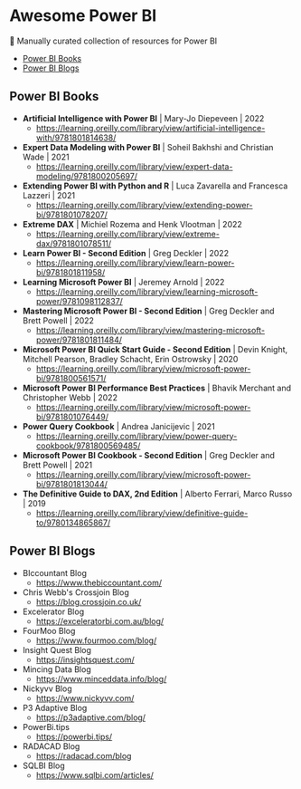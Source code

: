 # Awesome Power BI

:wave: Manually curated collection of resources for Power BI

* [Power BI Books](#power-bi-books)
* [Power BI Blogs](#power-bi-blogs)

## Power BI Books

* **Artificial Intelligence with Power BI** | Mary-Jo Diepeveen | 2022
  * https://learning.oreilly.com/library/view/artificial-intelligence-with/9781801814638/
* **Expert Data Modeling with Power BI** | Soheil Bakhshi and Christian Wade | 2021
  * https://learning.oreilly.com/library/view/expert-data-modeling/9781800205697/
* **Extending Power BI with Python and R** | Luca Zavarella and Francesca Lazzeri | 2021
  * https://learning.oreilly.com/library/view/extending-power-bi/9781801078207/
* **Extreme DAX** | Michiel Rozema and Henk Vlootman | 2022
  * https://learning.oreilly.com/library/view/extreme-dax/9781801078511/
* **Learn Power BI - Second Edition** | Greg Deckler | 2022
  * https://learning.oreilly.com/library/view/learn-power-bi/9781801811958/
* **Learning Microsoft Power BI** | Jeremey Arnold | 2022
  * https://learning.oreilly.com/library/view/learning-microsoft-power/9781098112837/
* **Mastering Microsoft Power BI - Second Edition** | Greg Deckler and Brett Powell | 2022
  * https://learning.oreilly.com/library/view/mastering-microsoft-power/9781801811484/
* **Microsoft Power BI Quick Start Guide - Second Edition** | Devin Knight, Mitchell Pearson, Bradley Schacht, Erin Ostrowsky | 2020
  * https://learning.oreilly.com/library/view/microsoft-power-bi/9781800561571/
* **Microsoft Power BI Performance Best Practices** | Bhavik Merchant and Christopher Webb | 2022
  * https://learning.oreilly.com/library/view/microsoft-power-bi/9781801076449/
* **Power Query Cookbook** | Andrea Janicijevic | 2021
  * https://learning.oreilly.com/library/view/power-query-cookbook/9781800569485/
* **Microsoft Power BI Cookbook - Second Edition** | Greg Deckler and Brett Powell | 2021
  * https://learning.oreilly.com/library/view/microsoft-power-bi/9781801813044/
* **The Definitive Guide to DAX, 2nd Edition** | Alberto Ferrari, Marco Russo | 2019
  * https://learning.oreilly.com/library/view/definitive-guide-to/9780134865867/


## Power BI Blogs

* BIccountant Blog
  * https://www.thebiccountant.com/
* Chris Webb's Crossjoin Blog
  * https://blog.crossjoin.co.uk/
* Excelerator Blog
  * https://exceleratorbi.com.au/blog/
* FourMoo Blog
  * https://www.fourmoo.com/blog/
* Insight Quest Blog
  * https://insightsquest.com/
* Mincing Data Blog
  * https://www.minceddata.info/blog/
* Nickyvv Blog
  * https://www.nickyvv.com/
* P3 Adaptive Blog
  * https://p3adaptive.com/blog/
* PowerBi.tips
  * https://powerbi.tips/
* RADACAD Blog
  * https://radacad.com/blog
* SQLBI Blog
  * https://www.sqlbi.com/articles/
